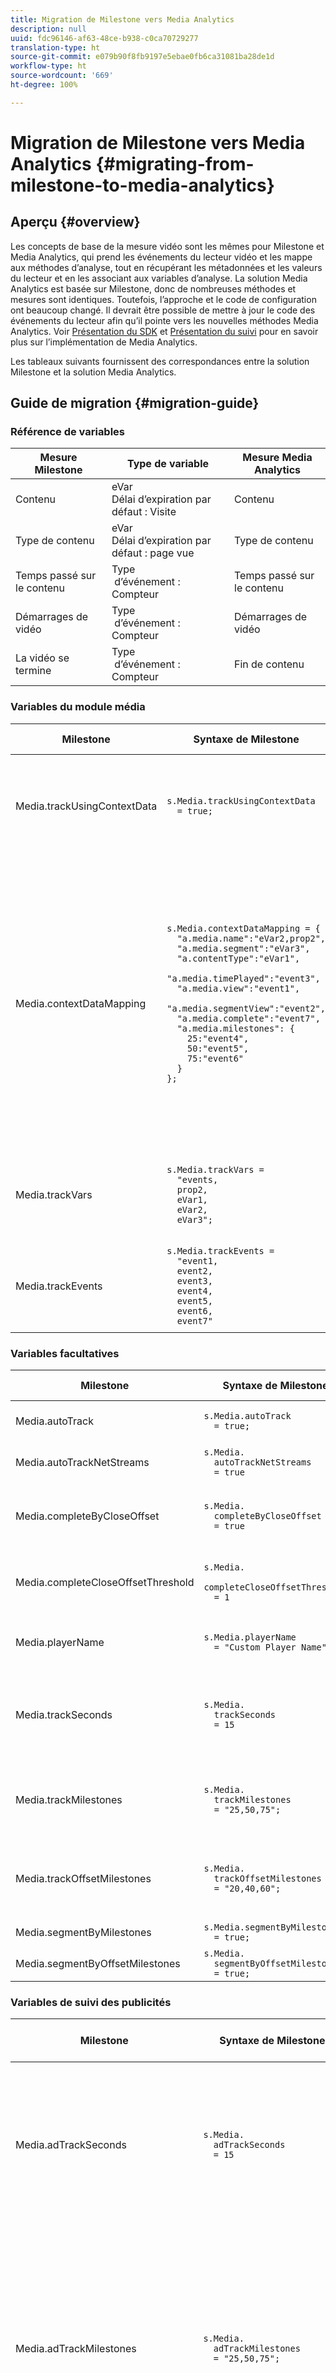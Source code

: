 ```yaml
---
title: Migration de Milestone vers Media Analytics
description: null
uuid: fdc96146-af63-48ce-b938-c0ca70729277
translation-type: ht
source-git-commit: e079b90f8fb9197e5ebae0fb6ca31081ba28de1d
workflow-type: ht
source-wordcount: '669'
ht-degree: 100%

---
```



# Migration de Milestone vers Media Analytics {#migrating-from-milestone-to-media-analytics}

## Aperçu {#overview}

Les concepts de base de la mesure vidéo sont les mêmes pour Milestone et Media Analytics, qui prend les événements du lecteur vidéo et les mappe aux méthodes d’analyse, tout en récupérant les métadonnées et les valeurs du lecteur et en les associant aux variables d’analyse. La solution Media Analytics est basée sur Milestone, donc de nombreuses méthodes et mesures sont identiques. Toutefois, l’approche et le code de configuration ont beaucoup changé. Il devrait être possible de mettre à jour le code des événements du lecteur afin qu’il pointe vers les nouvelles méthodes Media Analytics. Voir [Présentation du SDK](/help/sdk-implement/setup/setup-overview.md) et [Présentation du suivi](/help/sdk-implement/track-av-playback/track-core-overview.md) pour en savoir plus sur l’implémentation de Media Analytics.

Les tableaux suivants fournissent des correspondances entre la solution Milestone et la solution Media Analytics.

## Guide de migration {#migration-guide}

### Référence de variables

| Mesure Milestone | Type de variable | Mesure Media Analytics |
| --- | --- | --- |
| Contenu | eVar <br>Délai d’expiration par défaut : Visite | Contenu |
| Type de contenu | eVar <br>Délai d’expiration par défaut : page vue | Type de contenu |
| Temps passé sur le contenu | Type <br> d’événement : Compteur | Temps passé sur le contenu |
| Démarrages de vidéo | Type <br> d’événement : Compteur | Démarrages de vidéo |
| La vidéo se termine | Type <br> d’événement : Compteur | Fin de contenu |


### Variables du module média

| Milestone | Syntaxe de Milestone | Media Analytics | Syntaxe Media Analytics |
| --- | --- | --- | --- |
| Media.trackUsingContextData | `s.Media.trackUsingContextData` <br> `  = true;` | S.O. | Toutes les données Media Analytics sont envoyées uniquement à l’aide de données contextuelles. |
| Media.contextDataMapping | `s.Media.contextDataMapping = {` <br> `  "a.media.name":"eVar2,prop2",` <br> `  "a.media.segment":"eVar3",` <br> `  "a.contentType":"eVar1",` <br> `  "a.media.timePlayed":"event3",` <br> `  "a.media.view":"event1",` <br> `  "a.media.segmentView":"event2",` <br> `  "a.media.complete":"event7",` <br> `  "a.media.milestones": {` <br> `    25:"event4",` <br> `    50:"event5",` <br> `    75:"event6"` <br> `  }` <br> `};` | S.O. | Les données contextuelles Media Analytics sont automatiquement renseignées dans des variables réservées. Le mappage à des eVar, des props et des événements n’est plus nécessaire dans le code de mise en œuvre. Les clients peuvent associer des données contextuelles à des variables à l’aide de règles de traitement. |
| Media.trackVars | `s.Media.trackVars =` <br> `  "events,` <br> `  prop2,` <br> `  eVar1,` <br> `  eVar2,` <br> `  eVar3";` | S.O. | Plus nécessaire, car le mappage se fait via des variables réservées et des règles de traitement. |
| Media.trackEvents | `s.Media.trackEvents =` <br> `  "event1,` <br> `  event2,` <br> `  event3,` <br> `  event4,` <br> `  event5,` <br> `  event6,` <br> `  event7"` | S.O. | Plus nécessaire, car le mappage se fait via des variables réservées et des règles de traitement. |

### Variables facultatives

| Milestone | Syntaxe de Milestone | Media Analytics | Syntaxe Media Analytics |
| --- | --- | --- | --- |
| Media.autoTrack | `s.Media.autoTrack` <br> `  = true;` | S.O. | Nous ne fournissons plus de mappages de lecteur préconfigurés. |
| Media.autoTrackNetStreams | `s.Media.` <br> `  autoTrackNetStreams` <br> `  = true` | S.O. | Nous ne fournissons plus de mappages de lecteur préconfigurés. |
| Media.completeByCloseOffset | `s.Media.` <br> `  completeByCloseOffset` <br> `  = true` | S.O. | La fin du contenu ne prend en charge qu’un marqueur de progression de 100 %. |
| Media.completeCloseOffsetThreshold | `s.Media.` <br> `  completeCloseOffsetThreshold` <br> `  = 1` | S.O. | La fin du contenu ne prend en charge qu’un marqueur de progression de 100 %. |
| Media.playerName | `s.Media.playerName` <br> `  = "Custom Player Name"` | Clé SDK : playerName ;<br>Clé API : media.playerName | `MediaHeartbeatConfig.` <br> `  playerName` |
| Media.trackSeconds | `s.Media.` <br> `  trackSeconds` <br> `  = 15` | S.O. | Media Analytics est défini sur 10 secondes pour le contenu et 1 seconde pour les publicités. Aucune autre option n’est disponible. |
| Media.trackMilestones | `s.Media.` <br> `  trackMilestones` <br> `  = "25,50,75";` | S.O. | Media Analytics effectue toujours le suivi des marqueurs de progression à 10 %, 25 %, 50 %, 75 % et 95 %. |
| Media.trackOffsetMilestones | `s.Media.` <br> `  trackOffsetMilestones` <br> `  = "20,40,60";` | S.O. | Media Analytics effectue toujours le suivi des marqueurs de progression à 10 %, 25 %, 50 %, 75 % et 95 %. |
| Media.segmentByMilestones | `s.Media.segmentByMilestones` <br> `  = true;` | S.O. | Le suivi automatique n’est plus disponible. |
| Media.segmentByOffsetMilestones | `s.Media.` <br> `  segmentByOffsetMilestones` <br> `  = true;` | S.O. | Le suivi automatique n’est plus disponible. |

### Variables de suivi des publicités

| Milestone | Syntaxe de Milestone | Media Analytics | Syntaxe Media Analytics |
| --- | --- | --- | --- |
| Media.adTrackSeconds | `s.Media.` <br> `  adTrackSeconds` <br> `  = 15` | S.O. | Media Analytics est défini sur 10 secondes pour le contenu et 1 seconde pour les publicités. Aucune autre option n’est disponible. |
| Media.adTrackMilestones | `s.Media.` <br> `  adTrackMilestones` <br> `  = "25,50,75";` | S.O. | Les marqueurs de progression ne sont pas fournis par défaut pour les publicités. Utilisez des mesures calculées pour créer des marqueurs de progression des publicités. |
| Media.adTrackOffsetMilestones | `s.Media.` <br> `  adTrackOffsetMilestones` <br> `  = "20,40,60";` | S.O. | Media Analytics est défini sur 1 seconde pour les publicités. Aucune autre option n’est disponible. |
| Media.adSegmentByMilestones | `s.Media.` <br> `  adSegmentByMilestones` <br> `  = true;` | S.O. | Le suivi automatique n’est plus disponible. |
| Media.adSegmentByOffsetMilestones | `s.Media.` <br> `  adSegmentByOffsetMilestones` <br> `  = true;` | S.O. | Le suivi automatique n’est plus disponible. |

### Méthodes du module média

| Milestone | Syntaxe de Milestone | Media Analytics | Syntaxe Media Analytics |
| --- | --- | --- | --- |
| Media.open | `s.Media.open(` <br> `  mediaName,` <br> `  mediaLength,` <br> `  mediaPlayerName)` | trackSessionStart | `trackSessionStart(` <br> `  mediaObject,` <br> `  contextData)` |
| mediaName | `mediaName` : (obligatoire) nom de la vidéo tel que vous souhaitez le voir apparaître dans les rapports vidéo. | name | `createMediaObject(` <br> `  name,` <br> `  mediaId,` <br> `  length,` <br> `  streamType)` |
| mediaLength | `mediaLength` : (obligatoire) durée de la vidéo, en secondes. | length | `createMediaObject(` <br> `  name,` <br> `  mediaId,` <br> `  length,` <br> `  streamType)` |
| mediaPlayerName | `mediaPlayerName` : (obligatoire) nom du lecteur vidéo utilisé pour visionner la vidéo, tel que vous souhaitez le voir apparaître dans les rapports vidéo. | playerName | `MediaHeartbeatConfig.` <br> `  playerName` |
| Media.openAd | `s.Media.openAd(` <br> `  name,` <br> `  length,` <br> `  playerName,` <br> `  parentName,` <br> `  parentPod,` <br> `  parentPodPosition,` <br> `  CPM)` | trackEvent | `mediaHeartbeat.trackEvent(` <br> `  MediaHeartbeat.` <br> `    Event.` <br> `    AdBreakStart, ` <br> `  adBreakObject);` <br> `...` <br> `trackEvent(` <br> `  MediaHeartbeat.` <br> `    Event.` <br> `    AdStart, ` <br> `  adObject, ` <br> `  adCustomMetadata);` |
| name | `name` : (obligatoire) nom ou identifiant de la vidéo. | name | `createAdObject(` <br> `  name, ` <br> `  adId, ` <br> `  position, ` <br> `  length)` |
| length | `length` : (obligatoire) durée de la publicité. | length | `createAdObject(` <br> `  name, ` <br> `  adId, ` <br> `  position, ` <br> `  length)` |
| playerName | `playerName` : (obligatoire) nom du lecteur vidéo utilisé pour visionner la publicité. | playerName | `MediaHeartbeatConfig.` <br> `  playerName` |
| parentName | `parentName` : nom ou identifiant du contenu principal dans lequel la publicité est incorporée. | S.O. | Hérité automatiquement. |
| parentPod | `parentPod` : position de lecture de la publicité dans le contenu principal. | position | `createAdBreakObject(` <br> `  name, ` <br> `  position, ` <br> `  startTime)` |
| parentPodPosition | `parentPodPosition` : position de lecture de la publicité dans la capsule. | position | `createAdObject(` <br> `  name, ` <br> `  adId, ` <br> `  position, ` <br> `  length)` |
| CPM | `CPM` : CPM ou CPM chiffré (précédé du préfixe « ~ ») applicable à la lecture. | S.O. | Non disponible par défaut dans Media Analytics. |
| Media.click | `s.Media.click(name, offset)` | S.O. | Utilisez un appel d’analyse de lien personnalisé pour effectuer le suivi des clics. |
| Media.close | `s.Media.close(mediaName)` | trackSessionEnd | `trackSessionEnd()` |
| Media.complete | `s.Media.complete(name, offset)` | trackComplete | `trackComplete()` |
| Media.play | `s.Media.play(` <br> `  name,` <br> `  offset,` <br> `  segmentNum,` <br> `  segment, ` <br> `  segmentLength)` | trackPlay | `trackPlay()` |
| Media.stop | `s.Media.stop(mediaName, mediaOffset)` | trackPause<br> ou <br>trackEvent | `trackPause()` <br> ou `trackEvent(` <br> `  MediaHeartbeat.` <br> `  Event.` <br> `  SeekStart)` <br> ou <br> `trackEvent(` <br> `  MediaHeartbeat.` <br> `  Event.` <br> `  BufferStart);` |
| Media.monitor | `s.Media.monitor(s, media)` | Utilisez des métadonnées personnalisées ou standard pour définir des variables supplémentaires. | `var customVideoMetadata = ` <br> `{` <br> `  isUserLoggedIn: ` <br> `    "false",` <br> `  tvStation: ` <br> `    "Sample TV station",` <br> `  programmer: ` <br> `    "Sample programmer"` <br> `};` <br> `...` <br> `var standardVideoMetadata ` <br> `  = {};` <br> `standardVideoMetadata` <br> `  [MediaHeartbeat.` <br> `   VideoMetadataKeys.` <br> `   EPISODE] = ` <br> `  "Sample Episode";` <br> `standardVideoMetadata` <br> `  [MediaHeartbeat.` <br> `   VideoMetadataKeys.` <br> `   SHOW] = "Sample Show";` <br> `...` <br> `mediaObject.setValue(` <br> `  MediaHeartbeat.` <br> `  MediaObjectKey.` <br> `  StandardVideoMetadata, ` <br> `  standardVideoMetadata);` |
| Media.track | `s.Media.track(mediaName)` | S.O. | La fréquence des appels de suivi est définie automatiquement. |

